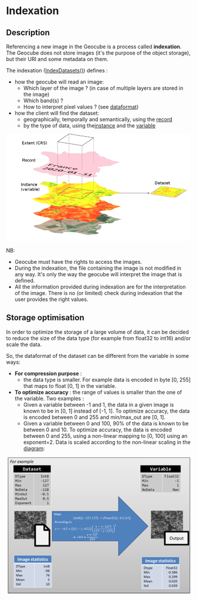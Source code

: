 # Indexation

## Description

Referencing a new image in the Geocube is a process called **indexation**. The Geocube does not store images (it's the purpose of the object storage), but their URI and some metadata on them. 

The indexation ([IndexDatasets()](grpc.md#indexdatasetsrequest)) defines :

- how the geocube will read an image:
    - Which layer of the image ? (in case of multiple layers are stored in the image)
    - Which band(s) ?
    - How to interpret pixel values ? (see [dataformat](entities.md#dataformat-and-mapping))
- how the client will find the dataset:
    - geographically, temporally and semantically, using the [record](entities.md#record)
    - by the type of data, using the[instance](entities.md#instance) and the [variable](entities.md#variable)

![Get image](../images/GetImage.png)

NB:

- Geocube must have the rights to access the images. 
- During the indexation, the file containing the image is not modified in any way. It's only the way the geocube will interpret the image that is defined.
- All the information provided during indexation are for the interpretation of the image. There is no (or limited) check during indexation that the user provides the right values. 


## Storage optimisation
In order to optimize the storage of a large volume of data, it can be decided to reduce the size of the data type (for example from float32 to int16) and/or scale the data.

So, the dataformat of the dataset can be different from the variable in some ways:

- **For compression purpose** :
     - the data type is smaller. For example data is encoded in byte [0, 255] that maps to float [0, 1] in the variable.
- **To optimize accuracy** : the range of values is smaller than the one of the variable. Two examples :
     - Given a variable between -1 and 1, the data in a given image is known to be in [0, 1] instead of [-1, 1]. To optimize accuracy, the data is encoded between 0 and 255 and min/max_out are [0, 1].
     - Given a variable between 0 and 100, 90% of the data is known to be between 0 and 10. To optimize accuracy, the data is encoded between 0 and 255, using a non-linear mapping to [0, 100] using an exponent=2. Data is scaled according to the non-linear scaling in the [diagram](#diagram):

![Data format example](../images/DataFormatExample.png)

